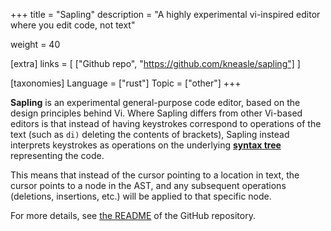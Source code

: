 +++
title = "Sapling"
description = "A highly experimental vi-inspired editor where you edit code, not text"

weight = 40

[extra]
links = [
    ["Github repo", "https://github.com/kneasle/sapling"]
]

[taxonomies]
Language = ["rust"]
Topic = ["other"]
+++

**Sapling** is an experimental general-purpose code editor, based on the design principles behind
Vi.  Where Sapling differs from other Vi-based editors is that instead of having keystrokes
correspond to operations of the text (such as `di)` deleting the contents of brackets), Sapling
instead interprets keystrokes as operations on the underlying
[**syntax tree**](https://en.wikipedia.org/wiki/Abstract_syntax_tree) representing the code.

<!-- more -->

This means that instead of the cursor pointing to a location in text, the cursor points to a node in
the AST, and any subsequent operations (deletions, insertions, etc.) will be applied to that
specific node.

For more details, see [the README](https://github.com/kneasle/sapling) of the GitHub repository.
